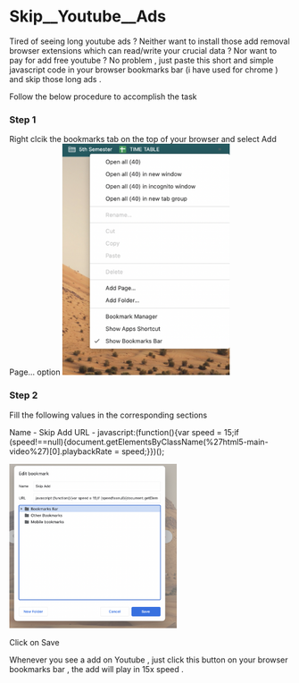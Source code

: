 # Skip__Youtube__Ads
Tired of seeing long youtube ads ?  Neither want to install those add removal browser extensions which can read/write your crucial data ? Nor want to pay for add free youtube ?      No problem , just paste this short and simple javascript code in your browser bookmarks bar (i have used for chrome ) and skip those long ads .


Follow the below procedure to accomplish the task


<h3>Step 1</h3>
Right clcik the bookmarks tab on the top of your browser and select Add Page... option

<img src='images/step1.png' width='300px' >

<h3> Step 2 </h3>

Fill the following values in the corresponding sections

Name - Skip Add
URL  - javascript:(function(){var speed = 15;if (speed!==null){document.getElementsByClassName(%27html5-main-video%27)[0].playbackRate = speed;}})();

<img src='images/step2.png' width='300px' >

Click on Save 

Whenever you see a add on Youtube , just click this button on your browser bookmarks bar , the add will play in 15x speed .

